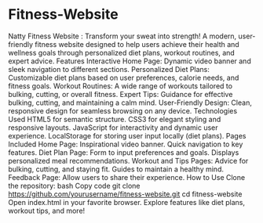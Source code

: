 # Fitness-Website
Natty Fitness Website : Transform your sweat into strength! A modern, user-friendly fitness website designed to help users achieve their health and wellness goals through personalized diet plans, workout routines, and expert advice.
Features
Interactive Home Page: Dynamic video banner and sleek navigation to different sections.
Personalized Diet Plans: Customizable diet plans based on user preferences, calorie needs, and fitness goals.
Workout Routines: A wide range of workouts tailored to bulking, cutting, or overall fitness.
Expert Tips: Guidance for effective bulking, cutting, and maintaining a calm mind.
User-Friendly Design: Clean, responsive design for seamless browsing on any device.
Technologies Used
HTML5 for semantic structure.
CSS3 for elegant styling and responsive layouts.
JavaScript for interactivity and dynamic user experience.
LocalStorage for storing user input locally (diet plans).
Pages Included
Home Page:
Inspirational video banner.
Quick navigation to key features.
Diet Plan Page:
Form to input preferences and goals.
Displays personalized meal recommendations.
Workout and Tips Pages:
Advice for bulking, cutting, and staying fit.
Guides to maintain a healthy mind.
Feedback Page:
Allow users to share their experience.
How to Use
Clone the repository:
bash
Copy code
git clone https://github.com/yourusername/fitness-website.git
cd fitness-website
Open index.html in your favorite browser.
Explore features like diet plans, workout tips, and more!
